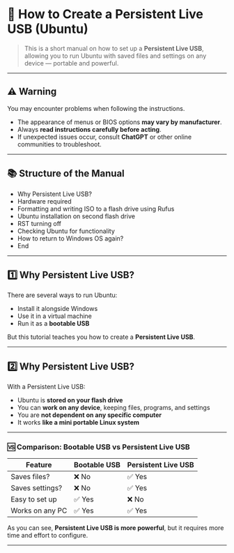 # 🐧 How to Create a Persistent Live USB (Ubuntu)

> This is a short manual on how to set up a **Persistent Live USB**, allowing you to run Ubuntu with saved files and settings on any device — portable and powerful.

---

## ⚠️ Warning

You may encounter problems when following the instructions.

- The appearance of menus or BIOS options **may vary by manufacturer**.
- Always **read instructions carefully before acting**.
- If unexpected issues occur, consult **ChatGPT** or other online communities to troubleshoot.

---

## 📚 Structure of the Manual

- Why Persistent Live USB?  
- Hardware required  
- Formatting and writing ISO to a flash drive using Rufus  
- Ubuntu installation on second flash drive  
- RST turning off  
- Checking Ubuntu for functionality  
- How to return to Windows OS again?  
- End  

---

## 1️⃣ Why Persistent Live USB?

There are several ways to run Ubuntu:

- Install it alongside Windows
- Use it in a virtual machine
- Run it as a **bootable USB**

But this tutorial teaches you how to create a **Persistent Live USB**.

---

## 2️⃣ Why Persistent Live USB?

With a Persistent Live USB:

- Ubuntu is **stored on your flash drive**
- You can **work on any device**, keeping files, programs, and settings
- You are **not dependent on any specific computer**
- It works **like a mini portable Linux system**

---

### 🆚 Comparison: Bootable USB vs Persistent Live USB

| Feature | Bootable USB | Persistent Live USB |
|--------|---------------|---------------------|
| Saves files? | ❌ No | ✅ Yes |
| Saves settings? | ❌ No | ✅ Yes |
| Easy to set up | ✅ Yes | ❌ No |
| Works on any PC | ✅ Yes | ✅ Yes |

As you can see, **Persistent Live USB is more powerful**, but it requires more time and effort to configure.

---

